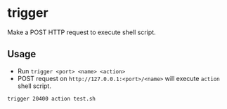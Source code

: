 # trigger
Make a POST HTTP request to execute shell script.

##  Usage
- Run `trigger <port> <name> <action>`
- POST request on `http://127.0.0.1:<port>/<name>` will execute `action` shell script.
```sh
trigger 20400 action test.sh
```
